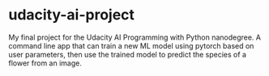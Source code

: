 # udacity-ai-project
My final project for the Udacity AI Programming with Python nanodegree. A command line app that can train a new ML model using pytorch based on user parameters, then use the trained model to predict the species of a flower from an image.
